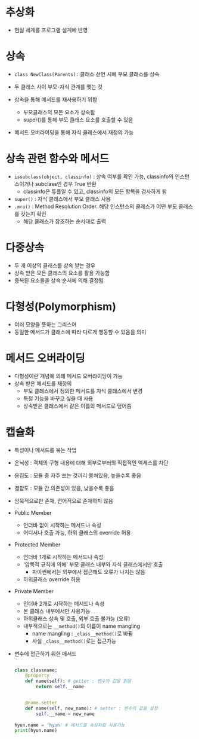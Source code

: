 # 추상화

- 현실 세계를 프로그램 설계에 반영



# 상속

- `class NewClass(Parents):` 클래스 선언 시에 부모 클래스를 상속
- 두 클래스 사이 부모-자식 관계를 맺는 것
- 상속을 통해 메서드를 재사용하기 위함
  - 부모클래스의 모든 요소가 상속됨
  - super()를 통해 부모 클래스 요소를 호출할 수 있음

- 메서드 오버라이딩을 통해 자식 클래스에서 재정의 가능



# 상속 관련 함수와 메서드

- `issubclass(object, classinfo)` : 상속 여부를 확인 가능, classinfo의 인스턴스이거나 subclass인 경우 True 반환
  - classinfo은 튜플일 수 있고, classinfo의 모든 항목을 검사하게 됨
- `super()` : 자식 클래스에서 부모 클래스 사용
- `.mro()` : Method Resolution Order. 해당 인스턴스의 클래스가 어떤 부모 클래스를 갖는지 확인
  - 해당 클래스가 참조하는 순서대로 출력




# 다중상속

- 두 개 이상의 클래스를 상속 받는 경우
- 상속 받은 모든 클래스의 요소를 활용 가능함
- 중복된 요소들을 상속 순서에 의해 결정됨



# 다형성(Polymorphism)

- 여러 모양을 뜻하는 그리스어
- 동일한 메서드가 클래스에 따라 다르게 행동할 수 있음을 의미



# 메서드 오버라이딩

- 다형성이란 개념에 의해 메서드 오버라이딩이 가능
- 상속 받은 메서드를 재정의
  - 부모 클래스에서 정의한 메서드를 자식 클래스에서 변경
  - 특정 기능을 바꾸고 싶을 때 사용
  - 상속받은 클래스에서 같은 이름의 메서드로 덮어씀



# 캡슐화 

- 특성이나 메서드를 묶는 작업

- 은닉성 : 객체의 구형 내용에 대해 외부로부터의 직접적인 엑세스를 차단

- 응집도 : 모듈 중 자주 쓰는 것끼리 뭉쳐있음, 높을수록 좋음

- 결합도 : 모듈 간 의존성이 있음, 낮을수록 좋음

- 암묵적으로만 존재, 언어적으로 존재하지 않음

- Public Member
  - 언더바 없이 시작하는 메서드나 속성
  - 어디서나 호출 가능, 하위 클래스의 override 허용
  
- Protected Member
  - 언더바 1개로 시작하는 메서드나 속성
  - '암묵적 규칙에 의해' 부모 클래스 내부와 자식 클래스에서만 호출
    - 파이썬에서는 외부에서 접근해도 오류가 나지는 않음
  - 하위클래스 override 허용
  
- Private Member
  - 언더바 2개로 시작하는 메서드나 속성
  - 본 클래스 내부에서만 사용가능
  - 하위클래스 상속 및 호출, 외부 호출 불가능 (오류)
  - 내부적으로는  `__method()`의 이름이 name mangling
    - name mangling : `_class__method()`로 바뀜
    - 사실 `_class__method()`로는 접근가능
  
- 변수에 접근하기 위한 메서드

  ```python
  
  class classname:
      @property 
      def name(self): # getter : 변수의 값을 읽음
          return self.__name
  
  
      @name.setter
      def name(self, new_name): # setter : 변수의 값을 설정
          self.__name = new_name
      
  hyun.name = 'hyun' # 메서드를 속성처럼 사용가능
  print(hyun.name)
  ```

  